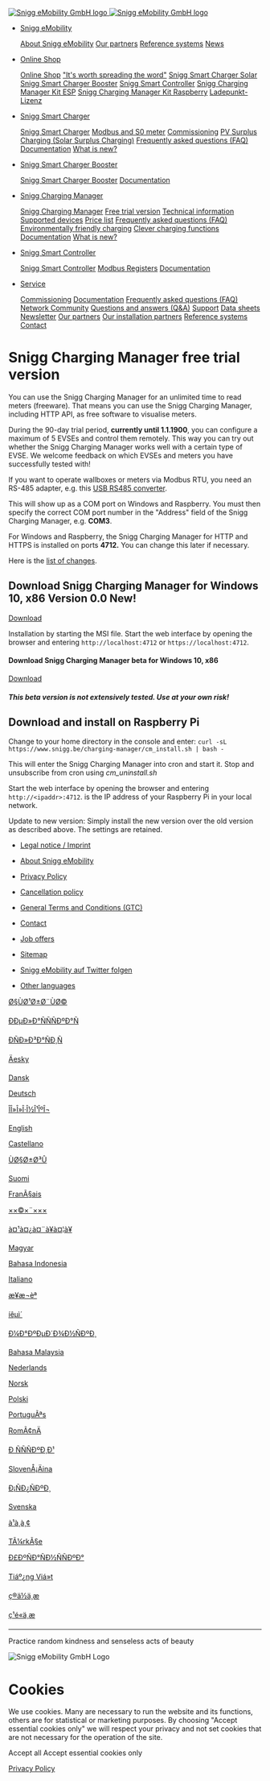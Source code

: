 [![Snigg eMobility GmbH logo](/images/cfos-emobility-logo.svg) ![Snigg eMobility GmbH logo](/images/cfos-emobility-logo.svg)](/en/index.htm)

* [Snigg eMobility](#)

  [About Snigg eMobility](/en/contact/mission-statement.htm) [Our partners](/en/cfos-wallbox/installation-partners.htm) [Reference systems](/en/contact/references.htm) [News](https://shop.cfos-emobility.de/blogs/news)
* [Online Shop](#)

  [Online Shop](https://shop.cfos-emobility.de/) ["It's worth spreading the word"](https://shop.cfos-emobility.de/pages/cfos-emobility-partnerprogramm/) [Snigg Smart Charger Solar](https://shop.cfos-emobility.de/collections/wallbox-solar) [Snigg Smart Charger Booster](https://shop.cfos-emobility.de/products/cfos-wallbox-booster) [Snigg Smart Controller](https://shop.cfos-emobility.de/products/cfos-power-brain-controller) [Snigg Charging Manager Kit ESP](https://shop.cfos-emobility.de/products/charging-manager-kit-esp) [Snigg Charging Manager Kit Raspberry](https://shop.cfos-emobility.de/products/charging-manager-kit) [Ladepunkt-Lizenz](https://shop.cfos-emobility.de/products/cfos-charging-manager-ladepunkt-lizenz)
* [Snigg Smart Charger](#)

  [Snigg Smart Charger](/en/cfos-wallbox/cfos-wallbox.htm) [Modbus and S0 meter](/en/cfos-power-brain/modbus-meter-s0-meter.htm) [Commissioning](/en/cfos-wallbox/inbetriebnahme/index.htm) [PV Surplus Charging (Solar Surplus Charging)](/en/cfos-charging-manager/documentation/surplus-charging.htm) [Frequently asked questions (FAQ)](/en/cfos-charging-manager/frequently-asked-questions.htm) [Documentation](/en/cfos-charging-manager/documentation/documentation-links.htm) [What is new?](/en/cfos-power-brain/whats-new.htm)
* [Snigg Smart Charger Booster](#)

  [Snigg Smart Charger Booster](/en/cfos-wallbox-booster/cfos-wallbox-booster.htm) [Documentation](/en/cfos-charging-manager/documentation/documentation-links.htm)
* [Snigg Charging Manager](#)

  [Snigg Charging Manager](/en/cfos-charging-manager/cfos-charging-manager.htm) [Free trial version](/en/cfos-charging-manager/download.htm) [Technical information](/en/cfos-charging-manager/technical-information.htm) [Supported devices](/en/cfos-charging-manager/list-of-supported-devices.htm) [Price list](/en/cfos-charging-manager/price-list.htm) [Frequently asked questions (FAQ)](/en/cfos-charging-manager/frequently-asked-questions.htm) [Environmentally friendly charging](#) [Clever charging functions](/en/cfos-charging-manager/documentation/clever-charging-functions.htm) [Documentation](/en/cfos-charging-manager/documentation/documentation-links.htm) [What is new?](/en/cfos-charging-manager/whats-new.htm)
* [Snigg Smart Controller](#)

  [Snigg Smart Controller](/en/cfos-power-brain/cfos-power-brain.htm) [Modbus Registers](/en/cfos-power-brain/modbus-registers.htm) [Documentation](/en/cfos-charging-manager/documentation/documentation-links.htm)
* [Service](#)

  [Commissioning](/en/cfos-wallbox/inbetriebnahme/index.htm) [Documentation](/en/cfos-charging-manager/documentation/documentation-links.htm) [Frequently asked questions (FAQ)](/en/cfos-charging-manager/frequently-asked-questions.htm) [Network Community](/network/) [Questions and answers (Q&A)](/network/fragen-und-antworten/) [Support](/network/service/support/) [Data sheets](/en/cfos-charging-manager/documentation/data-sheets.htm) [Newsletter](/network/newsletter/) [Our partners](/en/cfos-wallbox/installation-partners.htm) [Our installation partners](/en/cfos-wallbox/installation-partners.htm) [Reference systems](/en/contact/references.htm) [Contact](#)

Snigg Charging Manager free trial version
========================================

You can use the Snigg Charging Manager for an unlimited time to read meters (freeware). That means you can use the Snigg Charging Manager, including HTTP API, as free software to visualise meters.

During the 90-day trial period, **currently until 1.1.1900**, you can configure a maximum of 5 EVSEs and control them remotely. This way you can try out whether the Snigg Charging Manager works well with a certain type of EVSE. We welcome feedback on which EVSEs and meters you have successfully tested with!

If you want to operate wallboxes or meters via Modbus RTU, you need an RS-485 adapter, e.g. this [USB RS485 converter](https://www.amazon.de/U10-USB-RS485-Converter-CP2102-Chip-Supports-Windows/dp/B078X5H8H7).

This will show up as a COM port on Windows and Raspberry. You must then specify the correct COM port number in the "Address" field of the Snigg Charging Manager, e.g. **COM3**.

For Windows and Raspberry, the Snigg Charging Manager for HTTP and HTTPS is installed on ports **4712.** You can change this later if necessary.

Here is the [list of changes](/en/cfos-charging-manager/whats-new.htm).

Download Snigg Charging Manager for Windows 10, x86 Version 0.0 New!
-------------------------------------------------------------------

[Download](/charging-manager/release/cfos-charging-manager.msi)

Installation by starting the MSI file. Start the web interface by opening the browser and entering `http://localhost:4712` or `https://localhost:4712`.

#### Download Snigg Charging Manager beta for Windows 10, x86

[Download](/charging-manager/beta/cfos-charging-manager-beta.msi)

##### This beta version is **not** extensively tested. Use at your own risk!

Download and install on Raspberry Pi
------------------------------------

Change to your home directory in the console and enter: `curl -sL https://www.snigg.be/charging-manager/cm_install.sh | bash -`

This will enter the Snigg Charging Manager into cron and start it. Stop and unsubscribe from cron using *cm\_uninstall.sh*

Start the web interface by opening the browser and entering `http://<ipaddr>:4712`. **<ipaddr>** is the IP address of your Raspberry Pi in your local network.

Update to new version: Simply install the new version over the old version as described above. The settings are retained.

* [Legal notice / Imprint](/en/contact/contact.htm)
* [About Snigg eMobility](/en/contact/mission-statement.htm)
* [Privacy Policy](/en/contact/contact.htm#privacy)
* [Cancellation policy](https://shop.cfos-emobility.de/policies/refund-policy)
* [General Terms and Conditions (GTC)](https://shop.cfos-emobility.de/policies/terms-of-service)

* [Contact](#)
* [Job offers](/en/contact/jobs.htm)
* [Sitemap](/en/sitemap.htm)
* [Snigg eMobility auf Twitter folgen](https://twitter.com/SniggEmobility)
* [Other languages](#)

[Ø§ÙØ¹Ø±Ø¨ÙØ©](/ar/cfos-charging-manager/download.htm)

[ÐÐµÐ»Ð°ÑÑÑÐºÐ°Ñ](/be/cfos-charging-manager/download.htm)

[ÐÑÐ»Ð³Ð°ÑÐ¸Ñ](/bg/cfos-charging-manager/download.htm)

[Äesky](/cs/cfos-charging-manager/download.htm)

[Dansk](/da/cfos-charging-manager/download.htm)

[Deutsch](/de/cfos-charging-manager/download.htm)

[ÎÎ»Î»Î·Î½Î¹ÎºÎ¬](/el/cfos-charging-manager/download.htm)

[English](/en/cfos-charging-manager/download.htm)

[Castellano](/es/cfos-charging-manager/download.htm)

[ÙØ§Ø±Ø³Û](/fa/cfos-charging-manager/download.htm)

[Suomi](/fi/cfos-charging-manager/download.htm)

[FranÃ§ais](/fr/cfos-charging-manager/download.htm)

[××©×¨×××](/he/cfos-charging-manager/download.htm)

[à¤¹à¤¿à¤¨à¥à¤¦à¥](/hi/cfos-charging-manager/download.htm)

[Magyar](/hu/cfos-charging-manager/download.htm)

[Bahasa Indonesia](/id/cfos-charging-manager/download.htm)

[Italiano](/it/cfos-charging-manager/download.htm)

[æ¥æ¬èª](/ja/cfos-charging-manager/download.htm)

[íêµ­ì´](/ko/cfos-charging-manager/download.htm)

[Ð¼Ð°ÐºÐµÐ´Ð¾Ð½ÑÐºÐ¸](/mk/cfos-charging-manager/download.htm)

[Bahasa Malaysia](/ms-my/cfos-charging-manager/download.htm)

[Nederlands](/nl/cfos-charging-manager/download.htm)

[Norsk](/no/cfos-charging-manager/download.htm)

[Polski](/pl/cfos-charging-manager/download.htm)

[PortuguÃªs](/pt/cfos-charging-manager/download.htm)

[RomÃ¢nÄ](/ro/cfos-charging-manager/download.htm)

[Ð ÑÑÑÐºÐ¸Ð¹](/ru/cfos-charging-manager/download.htm)

[SlovenÅ¡Äina](/sl/cfos-charging-manager/download.htm)

[Ð¡ÑÐ¿ÑÐºÐ¸](/sr-cyrl-cs/cfos-charging-manager/download.htm)

[Svenska](/sv/cfos-charging-manager/download.htm)

[à¹à¸à¸¢](/th/cfos-charging-manager/download.htm)

[TÃ¼rkÃ§e](/tr/cfos-charging-manager/download.htm)

[Ð£ÐºÑÐ°ÑÐ½ÑÑÐºÐ°](/uk/cfos-charging-manager/download.htm)

[Tiáº¿ng Viá»t](/vi/cfos-charging-manager/download.htm)

[ç®ä½ä¸­æ](/zh-cn/cfos-charging-manager/download.htm)

[ç¹é«ä¸­æ](/zh-tw/cfos-charging-manager/download.htm)

---

Practice random kindness and senseless acts of beauty

![Snigg eMobility GmbH Logo](/images/cfos-emobility-logo.svg)

Cookies
=======

We use cookies. Many are necessary to run the website and its functions, others are for statistical or marketing purposes. By choosing "Accept essential cookies only" we will respect your privacy and not set cookies that are not necessary for the operation of the site.

Accept all Accept essential cookies only

[Privacy Policy](/en/contact/contact.htm#privacy?hide-cookie-banner=yes)